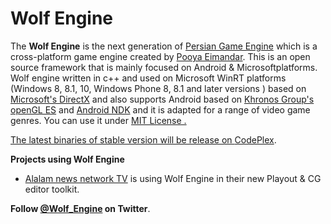 Wolf Engine
===========
The <strong>Wolf Engine</strong> is the next generation of <a href="https://persianengine.codeplex.com/">Persian Game Engine</a> which is a cross-platform game engine created by <a href="http://pooyaeimandar.com">Pooya Eimandar</a>.
This is an open source framework that is mainly focused on Android & Microsoft​ platforms. 
Wolf engine written in c++ and used on Microsoft WinRT platforms (Windows​ 8, 8.1, 10, Windows Phone 8, 8.1 and later versions ) based on <a href="http://blogs.msdn.com/b/directx/">Microsoft's DirectX</a> and also supports Android based on <a href="https://www.khronos.org/#slider_opengles">Khronos Group's openGL ES</a> and <a href="https://developer.android.com/tools/sdk/ndk/">Android NDK</a> and it is adapted for a range of video game genres. 
You can use it under <a href="https://github.com/PooyaEimandar/WolfEngine/blob/master/LICENSE">MIT License .

<p>The latest binaries of stable version will be release on <a href="https://wolfengine.codeplex.com/">CodePlex</a>.</p>

<p><strong>Projects using Wolf Engine</strong></p>
<ul>
<li><a href="http://en.alalam.ir">Alalam news network TV</a> is using Wolf Engine in their new Playout & CG editor toolkit. </li>
</ul>
<p><strong>Follow <a href="https://twitter.com/wolf_engine">@Wolf_Engine</a> on Twitter</strong>.</p>
